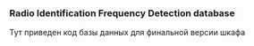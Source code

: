 ### Radio Identification Frequency Detection database

Тут приведен код базы данных для финальной версии шкафа

